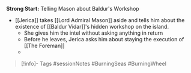 **Strong Start:** Telling Mason about Baldur's Workshop
- [[Jerica]] takes [[Lord Admiral Mason]] aside and tells him about the existence of [[Baldur Vidar]]'s hidden workshop on the island.
	- She gives him the intel without asking anything in return
	- Before he leaves, Jerica asks him about staying the execution of [[The Foreman]]
	- 

> [!info]- Tags
> #sessionNotes #BurningSeas #BurningWheel 

